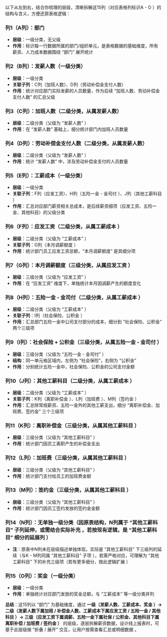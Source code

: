 以下从左到右，结合你梳理的层级，清晰拆解这15列（对应表格列标识A - O ）的结构与含义，方便还原表格逻辑：  

### 列1（A列）：部门  
- **层级**：一级分类，无父级  
- **作用**：标识每一行数据所属的部门/组织单元，是表格数据的基础维度，所有薪资、人力成本数据围绕 “部门” 展开统计  


### 列2（B列）：发薪人数（一级分类）  
- **层级**：一级分类  
- **关联子列**：C列（加班人数）、D列（劳动补偿金支付人数）  
- **作用**：统计对应部门实际发薪的人员数量，作为后续 “加班人数、劳动补偿金支付人数” 的汇总父级  


### 列3（C列）：加班人数（二级分类，从属发薪人数）  
- **层级**：二级分类（父级为 “发薪人数” ）  
- **作用**：在 “发薪人数” 基础上，细分统计部门内加班人员数量  


### 列4（D列）：劳动补偿金支付人数（二级分类，从属发薪人数）  
- **层级**：二级分类（父级为 “发薪人数” ）  
- **作用**：统计 “发薪人数” 中，涉及劳动补偿金支付的人员数量  


### 列5（E列）：工薪成本（一级分类）  
- **层级**：一级分类  
- **关联子列**：F列（应发工资）、H列（五险一金 - 金司付 ）、J列（其他工薪科目 ）  
- **作用**：汇总对应部门薪资相关总成本，是后续薪资细项（应发工资、五险一金、其他科目）的父级分类  


### 列6（F列）：应发工资（二级分类，从属工薪成本 ）  
- **层级**：二级分类（父级为 “工薪成本” ）  
- **关联子列**：G列（本月调薪额度 ）  
- **作用**：统计部门员工应发工资总额，“本月调薪额度” 是其细分项  


### 列7（G列）：本月调薪额度（三级分类，从属应发工资 ）  
- **层级**：三级分类（父级为 “应发工资” ）  
- **作用**：在 “应发工资” 维度下，单独统计本月因调薪产生的额度变化  


### 列8（H列）：五险一金 - 金司付（二级分类，从属工薪成本 ）  
- **层级**：二级分类（父级为 “工薪成本” ）  
- **关联子列**：I列（社会保险、公积金 ）  
- **作用**：汇总部门五险一金中公司支付部分的成本，细分到 “社会保险、公积金” 两个三级项  


### 列9（I列）：社会保险 + 公积金（三级分类，从属五险一金 - 金司付 ）  
- **层级**：三级分类（父级为 “五险一金 - 金司付” ）  
- **结构**：同一单元格区域内，左侧为 “社会保险”，右侧为 “公积金”  
- **作用**：分别统计五险一金中，社会保险、公积金的公司支付金额  


### 列10（J列）：其他工薪科目（二级分类，从属工薪成本 ）  
- **层级**：二级分类（父级为 “工薪成本” ）  
- **关联子列**：K列（离职补偿金 ）、L列（加班费 ）、M列（签约金 ）  
- **作用**：汇总除常规薪资、五险一金外的其他工薪支出，细分 “离职补偿金、加班费、签约金” 三个三级项  


### 列11（K列）：离职补偿金（三级分类，从属其他工薪科目 ）  
- **层级**：三级分类（父级为 “其他工薪科目” ）  
- **作用**：统计部门因员工离职产生的补偿金支出  


### 列12（L列）：加班费（三级分类，从属其他工薪科目 ）  
- **层级**：三级分类（父级为 “其他工薪科目” ）  
- **作用**：统计部门支付给员工的加班费金额  


### 列13（M列）：签约金（三级分类，从属其他工薪科目 ）  
- **层级**：三级分类（父级为 “其他工薪科目” ）  
- **作用**：统计部门因员工签约发放的签约金金额  


### 列14（N列）：无单独一级分类（因原表结构，N列属于 “其他工薪科目” 子列延伸，或需结合实际补充 ，若按现有逻辑，是 “其他工薪科目” 细分的延展列 ）  
- **注**：原表中N列未在层级描述单独体现，实际是 “其他工薪科目” 下三级列的延续（与K - M列同属 “其他工薪科目” 子项 ），若需严格对应，可理解为 “其他工薪科目” 下的补充三级项（若有更多细分，按此逻辑扩展 ）  


### 列15（O列）：奖金（一级分类）  
- **层级**：一级分类  
- **作用**：单独统计对应部门发放的奖金总额，与 “工薪成本” 等一级分类并列  


**总结**：这15列以 “部门” 为基础维度，通过 **一级（发薪人数、工薪成本、奖金 ）→ 二级（发薪人数下属加班 / 补偿金人数、工薪成本下属应发工资 / 五险一金 / 其他科目 ）→ 三级（应发工资下属调薪、五险一金下属社保 / 公积金、其他科目下属离职补偿 / 加班费 / 签约金 ）** 的层级，逐层拆解薪资数据，设计线上报表时，可基于此层级做 “折叠 / 展开” 交互，让用户按需查看汇总或明细数据 。
